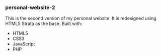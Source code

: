 ### personal-website-2

This is the second version of my personal website. 
It is redesigned using HTML5 Strata as the base. 
Built with:
* HTML5
* CSS3
* JavaScript
* PHP